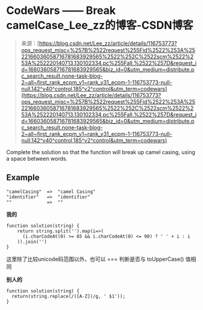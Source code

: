 <!--yml
category: codewars
date: 2022-08-13 11:36:16
-->

# CodeWars —— Break camelCase_Lee_zz的博客-CSDN博客

> 来源：[https://blog.csdn.net/Lee_zz/article/details/116753773?ops_request_misc=%257B%2522request%255Fid%2522%253A%2522166036058716781683929565%2522%252C%2522scm%2522%253A%252220140713.130102334.pc%255Fall.%2522%257D&request_id=166036058716781683929565&biz_id=0&utm_medium=distribute.pc_search_result.none-task-blog-2~all~first_rank_ecpm_v1~rank_v31_ecpm-1-116753773-null-null.142^v40^control,185^v2^control&utm_term=codewars](https://blog.csdn.net/Lee_zz/article/details/116753773?ops_request_misc=%257B%2522request%255Fid%2522%253A%2522166036058716781683929565%2522%252C%2522scm%2522%253A%252220140713.130102334.pc%255Fall.%2522%257D&request_id=166036058716781683929565&biz_id=0&utm_medium=distribute.pc_search_result.none-task-blog-2~all~first_rank_ecpm_v1~rank_v31_ecpm-1-116753773-null-null.142^v40^control,185^v2^control&utm_term=codewars)

Complete the solution so that the function will break up camel casing, using a space between words.

## Example

```
"camelCasing"  =>  "camel Casing"
"identifier"   =>  "identifier"
""             =>  "" 
```

**我的**

```
function solution(string) {
    return string.split('').map(i=>(
      (i.charCodeAt(0) >= 65 && i.charCodeAt(0) <= 90) ? ' ' + i : i
    )).join('')
} 
```

这里除了比较unicode码范围以外，也可以 === 判断是否与 toUpperCase() 值相同

**别人的**

```
function solution(string) {
  return(string.replace(/([A-Z])/g, ' $1'));
} 
```
